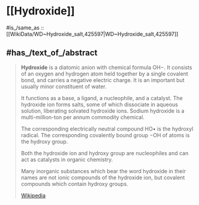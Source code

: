 
# [[Hydroxide]] 

#is_/same_as :: [[WikiData/WD~Hydroxide_salt,425597|WD~Hydroxide_salt,425597]] 

## #has_/text_of_/abstract 

> **Hydroxide** is a diatomic anion with chemical formula OH−. 
> It consists of an oxygen and hydrogen atom held together by a single covalent bond, 
> and carries a negative electric charge. 
> It is an important but usually minor constituent of water. 
> 
> It functions as a base, a ligand, a nucleophile, and a catalyst. 
> The hydroxide ion forms salts, some of which dissociate in aqueous solution, 
> liberating solvated hydroxide ions. 
> Sodium hydroxide is a multi-million-ton per annum commodity chemical.
>
> The corresponding electrically neutral compound HO• is the hydroxyl radical. 
> The corresponding covalently bound group −OH of atoms is the hydroxy group.
>
> Both the hydroxide ion and hydroxy group are nucleophiles and can act as catalysts in organic chemistry.
>
> Many inorganic substances which bear the word hydroxide in their names 
> are not ionic compounds of the hydroxide ion, 
> but covalent compounds which contain hydroxy groups.
>
> [Wikipedia](https://en.wikipedia.org/wiki/Hydroxide) 



